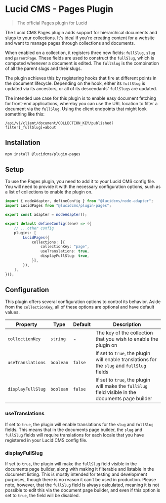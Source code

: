 # Lucid CMS - Pages Plugin

> The official Pages plugin for Lucid

The Lucid CMS Pages plugin adds support for hierarchical documents and slugs to your collections. It's ideal if you're creating content for a website and want to manage pages through collections and documents.

When enabled on a collection, it registers three new fields: `fullSlug`, `slug` and `parentPage`. These fields are used to construct the `fullSlug`, which is computed whenever a document is edited. The `fullSlug` is the combination of all the parent slugs and their slugs.

The plugin achieves this by registering hooks that fire at different points in the document lifecycle. Depending on the hook, either its `fullSlug` is updated via its ancestors, or all of its descendants' `fullSlugs` are updated.

The intended use case for this plugin is to enable easy document fetching for front-end applications, whereby you can use the URL location to filter a document via the `fullSlug`. Using the client endpoints that might look something like this:

```text
/api/v1/client/document/COLLECTION_KEY/published?filter[_fullSlug]=about
```

## Installation

```bash
npm install @lucidcms/plugin-pages
```

## Setup

To use the Pages plugin, you need to add it to your Lucid CMS config file. You will need to provide it with the necessary configuration options, such as a list of collections to enable the plugin on.

```typescript
import { nodeAdapter, defineConfig } from "@lucidcms/node-adapter";
import LucidPages from "@lucidcms/plugin-pages";

export const adapter = nodeAdapter();

export default defineConfig((env) => ({
    // ...other config
    plugins: [
        LucidPages({
            collections: [{
                collectionKey: "page",
                useTranslations: true,
                displayFullSlug: true,
            }],
        }),
    ],
}));
```

## Configuration

This plugin offers several configuration options to control its behavior. Aside from the `collectionKey`, all of these options are optional and have default values.

| Property | Type | Default | Description |
|----------|------|---------|-------------|
| `collectionKey` | `string` | - | The key of the collection that you wish to enable the plugin on |
| `useTranslations` | `boolean` | `false` | If set to `true`, the plugin will enable translations for the `slug` and `fullSlug` fields |
| `displayFullSlug` | `boolean` | `false` | If set to `true`, the plugin will make the `fullSlug` field visible in the documents page builder |

### useTranslations

If set to `true`, the plugin will enable translations for the `slug` and `fullSlug` fields. This means that in the documents page builder, the `slug` and `fullSlug` fields will require translations for each locale that you have registered in your Lucid CMS config file.

### displayFullSlug

If set to `true`, the plugin will make the `fullSlug` field visible in the documents page builder, along with making it filterable and listable in the document listing. This is mostly intended for testing and development purposes, though there is no reason it can't be used in production. Please note, however, that the `fullSlug` field is always calculated, meaning it is not possible to edit this via the document page builder, and even if this option is set to `true`, the field will be disabled.